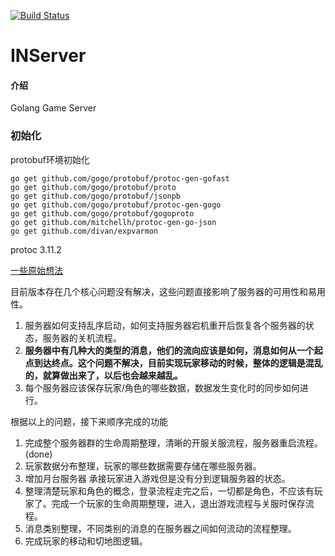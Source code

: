 [![Build Status](https://travis-ci.org/iNeverSleeeeep/INServer.svg?branch=master)](https://travis-ci.org/iNeverSleeeeep/INServer)

# INServer

#### 介绍
Golang Game Server

### 初始化
protobuf环境初始化
```
go get github.com/gogo/protobuf/protoc-gen-gofast
go get github.com/gogo/protobuf/proto
go get github.com/gogo/protobuf/jsonpb
go get github.com/gogo/protobuf/protoc-gen-gogo
go get github.com/gogo/protobuf/gogoproto
go get github.com/mitchellh/protoc-gen-go-json
go get github.com/divan/expvarmon
```

protoc 3.11.2

[一些原始想法](https://github.com/iNeverSleeeeep/INServer/blob/master/MIND.md)

目前版本存在几个核心问题没有解决，这些问题直接影响了服务器的可用性和易用性。
1. 服务器如何支持乱序启动，如何支持服务器宕机重开后恢复各个服务器的状态，服务器的关机流程。
2. **服务器中有几种大的类型的消息，他们的流向应该是如何，消息如何从一个起点到达终点。这个问题不解决，目前实现玩家移动的时候，整体的逻辑是混乱的，就算做出来了，以后也会越来越乱。**
3. 每个服务器应该保存玩家/角色的哪些数据，数据发生变化时的同步如何进行。

根据以上的问题，接下来顺序完成的功能
1. 完成整个服务器群的生命周期整理，清晰的开服关服流程，服务器重启流程。(done)
2. 玩家数据分布整理，玩家的哪些数据需要存储在哪些服务器。
3. 增加月台服务器 承接玩家进入游戏但是没有分到逻辑服务器的状态。
4. 整理清楚玩家和角色的概念，登录流程走完之后，一切都是角色，不应该有玩家了。完成一个玩家的生命周期整理，进入，退出游戏流程与关服时保存流程。
5. 消息类别整理，不同类别的消息的在服务器之间如何流动的流程整理。
6. 完成玩家的移动和切地图逻辑。

